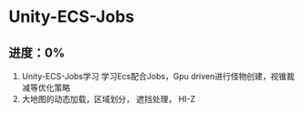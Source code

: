 # Unity-ECS-Jobs
## 进度：0%

1. Unity-ECS-Jobs学习 学习Ecs配合Jobs，Gpu driven进行怪物创建，视锥裁减等优化策略
2. 大地图的动态加载，区域划分， 遮挡处理， HI-Z

